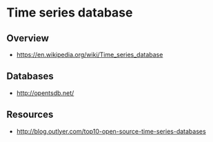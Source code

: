 # Time series database


## Overview

- https://en.wikipedia.org/wiki/Time_series_database


## Databases

- http://opentsdb.net/


## Resources

- http://blog.outlyer.com/top10-open-source-time-series-databases
